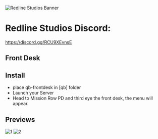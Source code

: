 ![Redline Studios Banner](https://i.imgur.com/VFEXnGd.png)
# Redline Studios Discord:
https://discord.gg/RCU9XEvnsE

## Front Desk

## Install 
- place qb-frontdesk in [qb] folder
- Launch your Server
- Head to Mission Row PD and third eye the front desk, the menu will appear.


## Previews 

![1](https://i.imgur.com/4ZdMQWa.png)
![2](https://i.imgur.com/HuVIfgB.png)
